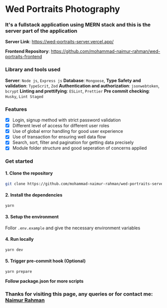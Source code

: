 # Wed Portraits Photography

### It's a fullstack application using MERN stack and this is the server part of the application

**Server Link**: https://wed-portraits-server.vercel.app/

**Frontend Repository**: https://github.com/mohammad-naimur-rahman/wed-portraits-frontend

### Library and tools used

**Server**: `Node js`, `Express js`
**Database**: `Mongoose`,
**Type Safety and validation**: `TypeScrit`, `Zod`
**Authentication and authorization**: `jsonwebtoken`, `bcrypt`
**Linting and prettifying**: `ESLint`, `Prettier`
**Pre commit checking**: `Husky`, `Lint Staged`

### Features

- [x] Login, signup method with strict password validation
- [x] Different level of access for different user roles
- [x] Use of global error handling for good user experience
- [x] Use of transaction for ensuring well data flow
- [x] Search, sort, filter and pagination for getting data precisely
- [x] Module folder structure and good seperation of concerns applied

### Get started

#### 1. Clone the repository

```bash
git clone https://github.com/mohammad-naimur-rahman/wed-portraits-server
```

#### 2. Install the dependencies

```bash
yarn
```

#### 3. Setup the environment

Follor `.env.example` and give the necessary environment variables

#### 4. Run locally

```bash
yarn dev
```

#### 5. Trigger pre-commit hook (Optional)

```bash
yarn prepare
```

**Follow package.json for more scripts**

### Thanks for visiting this page, any queries or for contact me: [Naimur Rahman](https://www.linkedin.com/in/mohammad-naimur-rahman/)
